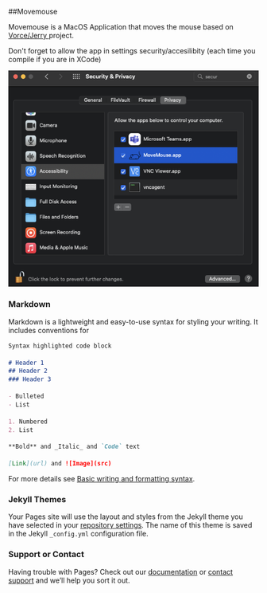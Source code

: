 ##Movemouse

Movemouse is a MacOS Application that moves the mouse based on <a href="https://gist.github.com/vorce/04e660526473beecdc3029cf7c5a761c">Vorce/Jerry </a> project.

Don't forget to allow the app in settings security/accesilibity (each time you compile if you are in XCode)

![Alt text](security.png?raw=true "Security")



### Markdown

Markdown is a lightweight and easy-to-use syntax for styling your writing. It includes conventions for

```markdown
Syntax highlighted code block

# Header 1
## Header 2
### Header 3

- Bulleted
- List

1. Numbered
2. List

**Bold** and _Italic_ and `Code` text

[Link](url) and ![Image](src)
```

For more details see [Basic writing and formatting syntax](https://docs.github.com/en/github/writing-on-github/getting-started-with-writing-and-formatting-on-github/basic-writing-and-formatting-syntax).

### Jekyll Themes

Your Pages site will use the layout and styles from the Jekyll theme you have selected in your [repository settings](https://github.com/alejandrocordon/BTCSenseHat/settings/pages). The name of this theme is saved in the Jekyll `_config.yml` configuration file.

### Support or Contact

Having trouble with Pages? Check out our [documentation](https://docs.github.com/categories/github-pages-basics/) or [contact support](https://support.github.com/contact) and we’ll help you sort it out.


